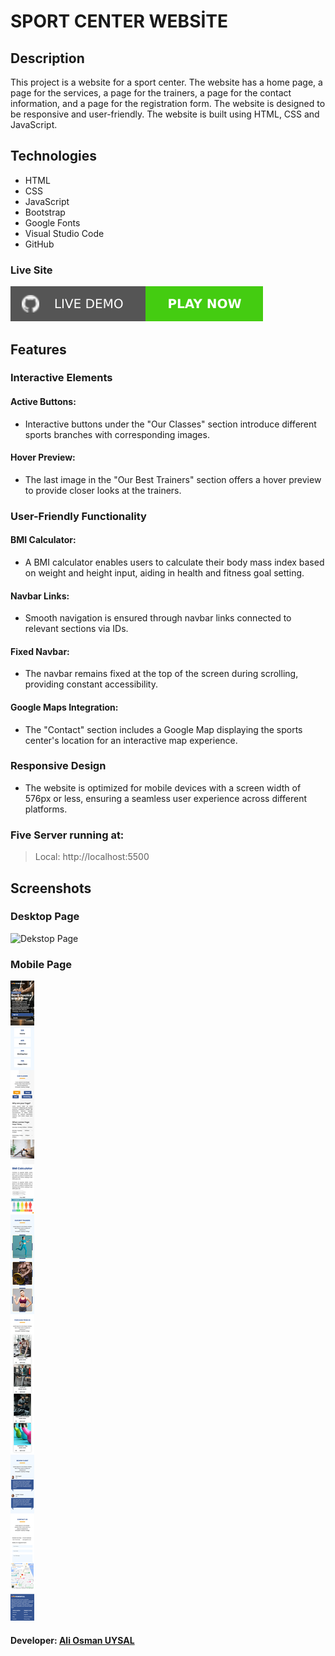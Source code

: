 # SPORT CENTER WEBSİTE

## Description
This project is a website for a sport center. The website has a home page, a page for the services, a page for the trainers, a page for the contact information, and a page for the registration form. The website is designed to be responsive and user-friendly. The website is built using HTML, CSS and JavaScript.

## Technologies
- HTML
- CSS
- JavaScript
- Bootstrap
- Google Fonts
- Visual Studio Code
- GitHub

### Live Site
[![GitHub Logo](./images/github.svg)](https://sportcenter-wine.vercel.app/)

## Features
### Interactive Elements
#### Active Buttons: 
- Interactive buttons under the "Our Classes" section introduce different sports branches with corresponding images.
#### Hover Preview: 
- The last image in the "Our Best Trainers" section offers a hover preview to provide closer looks at the trainers.
### User-Friendly Functionality
#### BMI Calculator: 
- A BMI calculator enables users to calculate their body mass index based on weight and height input, aiding in health and fitness goal setting.
#### Navbar Links: 
- Smooth navigation is ensured through navbar links connected to relevant sections via IDs.
#### Fixed Navbar: 
- The navbar remains fixed at the top of the screen during scrolling, providing constant accessibility.
#### Google Maps Integration: 
- The "Contact" section includes a Google Map displaying the sports center's location for an interactive map experience.
### Responsive Design
- The website is optimized for mobile devices with a screen width of 576px or less, ensuring a seamless user experience across different platforms.

 ### Five Server running at:
  > Local:    http://localhost:5500


## Screenshots
### Desktop Page
![Dekstop Page](./images/Masaüstü%20Görünüm.png)
### Mobile Page
![Mobile Page](./images/Mobil%20Görünüm.png)

#### Developer: [Ali Osman UYSAL](https://www.linkedin.com/in/aliosmanuysal/)

